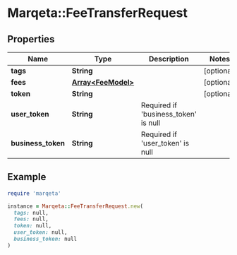 # Marqeta::FeeTransferRequest

## Properties

| Name | Type | Description | Notes |
| ---- | ---- | ----------- | ----- |
| **tags** | **String** |  | [optional] |
| **fees** | [**Array&lt;FeeModel&gt;**](FeeModel.md) |  | [optional] |
| **token** | **String** |  | [optional] |
| **user_token** | **String** | Required if &#39;business_token&#39; is null |  |
| **business_token** | **String** | Required if &#39;user_token&#39; is null |  |

## Example

```ruby
require 'marqeta'

instance = Marqeta::FeeTransferRequest.new(
  tags: null,
  fees: null,
  token: null,
  user_token: null,
  business_token: null
)
```

